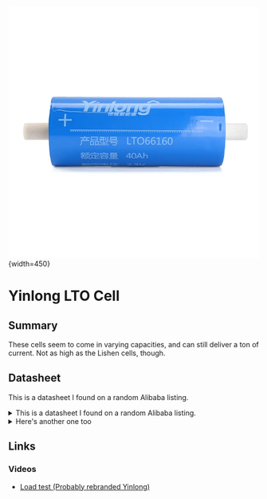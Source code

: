 ![Yinlong cell](./YinlongLTO.webp){width=450}

# Yinlong LTO Cell

## Summary
These cells seem to come in varying capacities, and can still deliver a ton of current. Not as high as the Lishen cells, though.

## Datasheet
This is a datasheet I found on a random Alibaba listing.

<details>
  <summary>This is a datasheet I found on a random Alibaba listing.</summary>

   ![Yinlong Datasheet](./Datasheet.png){max-width=600}
</details>
<details>
  <summary>Here's another one too</summary>
  
   ![Yinlong Datasheet](./Datasheet2.jpg){max-width=600}
</details>

## Links

### Videos
 - [Load test (Probably rebranded Yinlong)](https://www.youtube.com/watch?v=X773lrAI3r0)